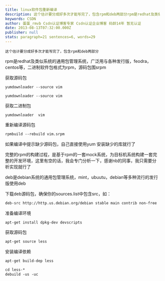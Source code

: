 ```yaml
---
title: linux软件包重新编译
description: 这个估计要分成好多次才能写完了，包含rpm和deb两部分rpm是redhat及类似系统的通用包管理系统，广泛用与各种发行版，feodra，centos等，二进制软件包格式为rpm，源码包围srpm获取源码包	yumdownloader --source vim  获取二进制包	yumdownloader  vim   重新编译源码包rpmbuild --rebu
keywords: CSDN
author: 蛋蛋_rmvb Csdn认证博客专家 Csdn认证企业博客 码龄14年 暂无认证
date: 2013-08-13T07:32:00.000Z
publisher: null
stats: paragraph=21 sentences=6, words=29
---
```

```plain
这个估计要分成好多次才能写完了，包含rpm和deb两部分
```

rpm是redhat及类似系统的通用包管理系统，广泛用与各种发行版，feodra，centos等，二进制软件包格式为rpm，源码包围srpm

获取源码包

```html
yumdownloader --source vim
```

```plain
yumdownloader --source vim
```

获取二进制包

```plain
yumdownloader  vim
```

重新编译源码包

```html
rpmbuild --rebuild vim.srpm
```

如果编译中提示缺少源码包，自己直接使用yum 安装缺少的库就行了

完整的rpm的构建过程，是基于rpm的一套mock系统，为目标机系统构建一套完整的开发环境，这里有空的话，我会专门分析一下，感谢nb的同事，我只需要分析实现就行了


deb是debian系统的通用包管理系统，mint，ubuutu，debian等多种流行的发行版使用deb

下载deb源码包，确保你的sources.list中包含src，如：

```html
deb-src http://http.us.debian.org/debian stable main contrib non-free
```

准备编译环境

```html
apt-get install dpkg-dev devscripts
```

获取源码包

```html
apt-get source less
```

安装编译依赖

```html
apt-get build-dep less
```

```html
cd less-*
debuild -us -uc
```
